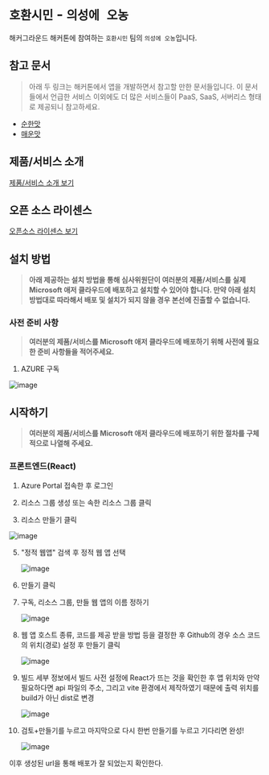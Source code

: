 # `호환시민` - `의성에 오농`

해커그라운드 해커톤에 참여하는 `호환시민` 팀의 `의성에 오농`입니다.

## 참고 문서

> 아래 두 링크는 해커톤에서 앱을 개발하면서 참고할 만한 문서들입니다. 이 문서들에서 언급한 서비스 이외에도 더 많은 서비스들이 PaaS, SaaS, 서버리스 형태로 제공되니 참고하세요.

- [순한맛](./REFERENCES_BASIC.md)
- [매운맛](./REFERENCES_ADVANCED.md)

## 제품/서비스 소개

<!-- 아래 링크는 지우지 마세요 -->
[제품/서비스 소개 보기](TOPIC.md)
<!-- 위 링크는 지우지 마세요 -->

## 오픈 소스 라이센스

<!-- 아래 링크는 지우지 마세요 -->
[오픈소스 라이센스 보기](./LICENSE)
<!-- 위 링크는 지우지 마세요 -->

## 설치 방법

> **아래 제공하는 설치 방법을 통해 심사위원단이 여러분의 제품/서비스를 실제 Microsoft 애저 클라우드에 배포하고 설치할 수 있어야 합니다. 만약 아래 설치 방법대로 따라해서 배포 및 설치가 되지 않을 경우 본선에 진출할 수 없습니다.**

### 사전 준비 사항

> **여러분의 제품/서비스를 Microsoft 애저 클라우드에 배포하기 위해 사전에 필요한 준비 사항들을 적어주세요.**

1. AZURE 구독

![image](https://github.com/user-attachments/assets/94e35598-986c-4581-880e-c70c2760df1a)


## 시작하기

> **여러분의 제품/서비스를 Microsoft 애저 클라우드에 배포하기 위한 절차를 구체적으로 나열해 주세요.**

### 프론트엔드(React)

1. Azure Portal 접속한 후 로그인

2. 리소스 그룹 생성 또는 속한 리소스 그룹 클릭

3. 리소스 만들기 클릭

  ![image](https://github.com/user-attachments/assets/aab7774e-ab43-48b1-b1d1-451ace5fb7cf)

5. "정적 웹앱" 검색 후 정적 웹 앱 선택

   ![image](https://github.com/user-attachments/assets/2bc9a613-4fe9-40b7-a716-c23d1edd5691)

6. 만들기 클릭

7. 구독, 리소스 그룹, 만들 웹 앱의 이름 정하기
  
    ![image](https://github.com/user-attachments/assets/9c3a6b8a-db4e-48ec-8dcb-7d95d54dba2f)

8. 웹 앱 호스트 종류, 코드를 제공 받을 방법 등을 결정한 후 Github의 경우 소스 코드의 위치(경로) 설정 후 만들기 클릭

    ![image](https://github.com/user-attachments/assets/95f83809-d8fa-4d25-9e38-4cf0f02a56f2)

9. 빌드 세부 정보에서 빌드 사전 설정에 React가 뜨는 것을 확인한 후 앱 위치와 만약 필요하다면 api 파일의 주소, 그리고 vite 환경에서 제작하였기 때문에
   출력 위치를 build가 아닌 dist로 변경

   ![image](https://github.com/user-attachments/assets/3f8b634b-b2a5-42de-a774-0e2f5afd07d5)

11. 검토+만들기를 누르고 마지막으로 다시 한번 만들기를 누르고 기다리면 완성!

    ![image](https://github.com/user-attachments/assets/a9f5beb8-9a64-4912-a692-067bc405b298)

   이후 생성된 url을 통해 배포가 잘 되었는지 확인한다.

